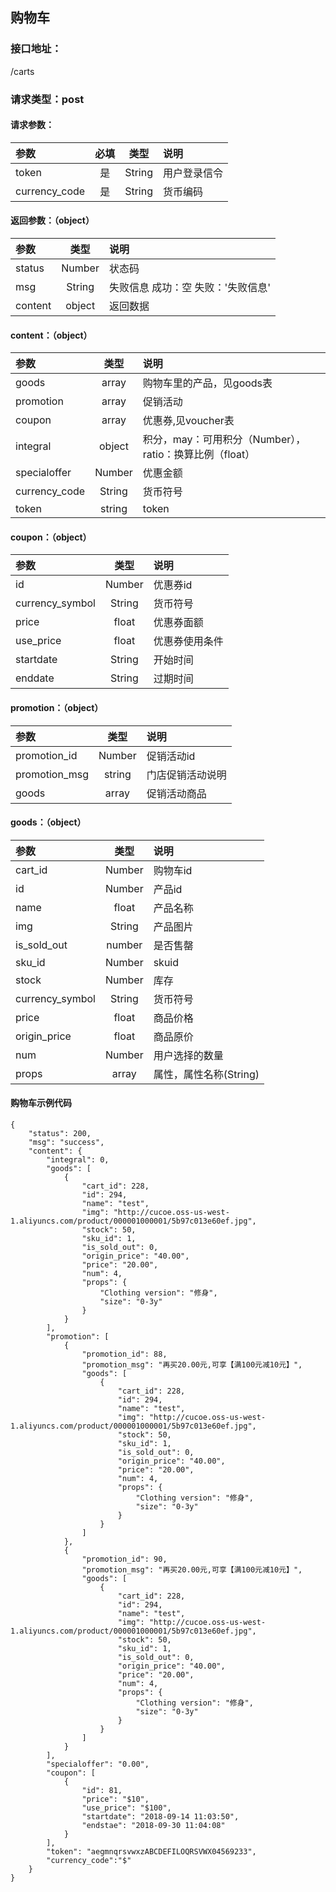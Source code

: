 ## 购物车
### 接口地址：
/carts
### 请求类型：post
####  请求参数：
|参数 | 必填 | 类型 |  说明|
|:---|:---:|:---:|:---|
| token | 是 | String | 用户登录信令 |
| currency_code | 是 | String | 货币编码 |

####  返回参数：（object）
|参数 |  类型 | 说明|
| :--- |:---:| :---|
| status | Number | 状态码  |
| msg | String | 失败信息   成功：空   失败：'失败信息'|
| content | object | 返回数据

####  content：（object）
|参数 |  类型 | 说明|
| :--- |:---:| :---|
| goods | array | 购物车里的产品，见goods表 |
| promotion | array | 促销活动 |
| coupon | array | 优惠券,见voucher表 |
| integral | object | 积分，may：可用积分（Number），ratio：换算比例（float） |
| specialoffer | Number | 优惠金额 |
| currency_code | String | 货币符号 |
| token | string | token | 
####  coupon：（object）
|参数 |  类型 | 说明|
| :--- |:---:| :---|
| id | Number | 优惠券id |
|  currency_symbol | String | 货币符号 |
| price | float | 优惠券面额 |
| use_price | float | 优惠券使用条件 |
| startdate | String | 开始时间 |
| enddate | String | 过期时间 |

####  promotion：（object）
|参数 |  类型 | 说明|
| :--- |:---:| :---|
| promotion_id | Number | 促销活动id |
| promotion_msg | string | 门店促销活动说明 |
| goods | array | 促销活动商品 |

####  goods：（object）
|参数 |  类型 | 说明|
| :--- |:---:| :---|
| cart_id | Number | 购物车id |
| id | Number | 产品id |
| name | float | 产品名称 |
| img | String | 产品图片 |
| is_sold_out | number | 是否售罄 |
| sku_id | Number | skuid |
| stock | Number | 库存 |
|  currency_symbol | String | 货币符号 |
| price | float | 商品价格 |
| origin_price | float | 商品原价 |
| num | Number | 用户选择的数量 |
| props | array | 属性，属性名称(String) |

#### 购物车示例代码
```
{
    "status": 200,
    "msg": "success",
    "content": {
        "integral": 0,
        "goods": [
            {
                "cart_id": 228,
                "id": 294,
                "name": "test",
                "img": "http://cucoe.oss-us-west-1.aliyuncs.com/product/000001000001/5b97c013e60ef.jpg",
                "stock": 50,
                "sku_id": 1,
                "is_sold_out": 0,
                "origin_price": "40.00",
                "price": "20.00",
                "num": 4,
                "props": {
                    "Clothing version": "修身",
                    "size": "0-3y"
                }
            }
        ],
        "promotion": [
            {
                "promotion_id": 88,
                "promotion_msg": "再买20.00元,可享【满100元减10元】",
                "goods": [
                    {
                        "cart_id": 228,
                        "id": 294,
                        "name": "test",
                        "img": "http://cucoe.oss-us-west-1.aliyuncs.com/product/000001000001/5b97c013e60ef.jpg",
                        "stock": 50,
                        "sku_id": 1,
                        "is_sold_out": 0,
                        "origin_price": "40.00",
                        "price": "20.00",
                        "num": 4,
                        "props": {
                            "Clothing version": "修身",
                            "size": "0-3y"
                        }
                    }
                ]
            },
            {
                "promotion_id": 90,
                "promotion_msg": "再买20.00元,可享【满100元减10元】",
                "goods": [
                    {
                        "cart_id": 228,
                        "id": 294,
                        "name": "test",
                        "img": "http://cucoe.oss-us-west-1.aliyuncs.com/product/000001000001/5b97c013e60ef.jpg",
                        "stock": 50,
                        "sku_id": 1,
                        "is_sold_out": 0,
                        "origin_price": "40.00",
                        "price": "20.00",
                        "num": 4,
                        "props": {
                            "Clothing version": "修身",
                            "size": "0-3y"
                        }
                    }
                ]
            }
        ],
        "specialoffer": "0.00",
        "coupon": [
            {
                "id": 81,
                "price": "$10",
                "use_price": "$100",
                "startdate": "2018-09-14 11:03:50",
                "endstae": "2018-09-30 11:04:08"
            }
        ],
        "token": "aegmnqrsvwxzABCDEFILOQRSVWX04569233",
        "currency_code":"$"
    }
}
```